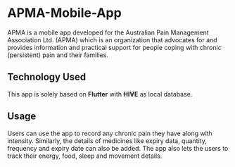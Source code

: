# APMA-Mobile-App

APMA is a mobile app developed for the Australian Pain Management Association Ltd. (APMA) which is an organization that advocates for and provides information and practical support for people coping with chronic (persistent) pain and their families.

## Technology Used

This app is solely based on **Flutter** with **HIVE** as local database.

## Usage 
Users can use the app to record any chronic pain they have along with intensity. Similarly, the details of medicines like expiry data, quantity, frequency and expiry date can also be added. The app also lets the users to track their energy, food, sleep and movement details.

